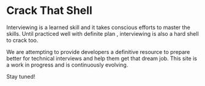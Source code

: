 # Crack That Shell
Interviewing is a learned skill and it takes conscious efforts to master the skills. Until practiced well with definite plan , interviewing is also a hard shell to crack too.

We are attempting to provide developers a definitive resource to prepare better for technical interviews and help them get that dream job. This site is a work in progress and is continuously evolving.

Stay tuned!


